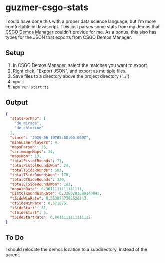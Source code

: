 # guzmer-csgo-stats

I could have done this with a proper data science language, but I'm more comfortable in Javascript.
This just parses some stats from my demos that [CSGO Demos Manager](https://github.com/akiver/csgo-demos-manager) couldn't provide for me.
As a bonus, this also has types for the JSON that exports from CSGO Demos Manager.

## Setup

1. In CSGO Demos Manager, select the matches you want to export.
1. Right click, "Export JSON", and export as multiple files.
1. Save files to a directory above the project directory ('../')
1. `npm i`
1. `npm run start:ts`

## Output

```json
{
  "statsForMap": [
    "de_mirage",
    "de_chlorine"
  ],
  "since": "2020-06-10T05:00:00.000Z",
  "minGuzmerPlayers": 4,
  "mapsParsed": 36,
  "scrimmageMaps": 34,
  "mapsWon": 13,
  "totalPistolRounds": 71,
  "totalPistolRoundsWon": 24,
  "totalTSideRounds": 503,
  "totalTSideRoundsWon": 178,
  "totalCTSideRounds": 320,
  "totalCTSideRoundsWon": 183,
  "mapWinRate": 0.3611111111111111,
  "pistolRoundWinRate": 0.3380281690140845,
  "tSideWinRate": 0.3538767395626243,
  "ctSideWinRate": 0.571875,
  "tSideStart": 31,
  "ctSideStart": 5,
  "tSideStartRate": 0.8611111111111112
}
```

## To Do

I should relocate the demos location to a subdirectory, instead of the parent.
